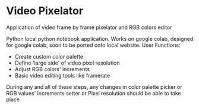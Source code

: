 # Video Pixelator
Application of video frame by frame pixelator and RGB colors editor

Python local python notebook application. Works on google colab, designed for google colab, soon to be ported onto local website.
User Functions:

- Create custom color palette
- Define 'large side' of video pixel resolution
- Adjust RGB colors' increments
- Basic video editing tools like framerate

During any and all of these steps, any changes in color palette picker or RGB values' increments setter or Pixel resolution should be able to take place
